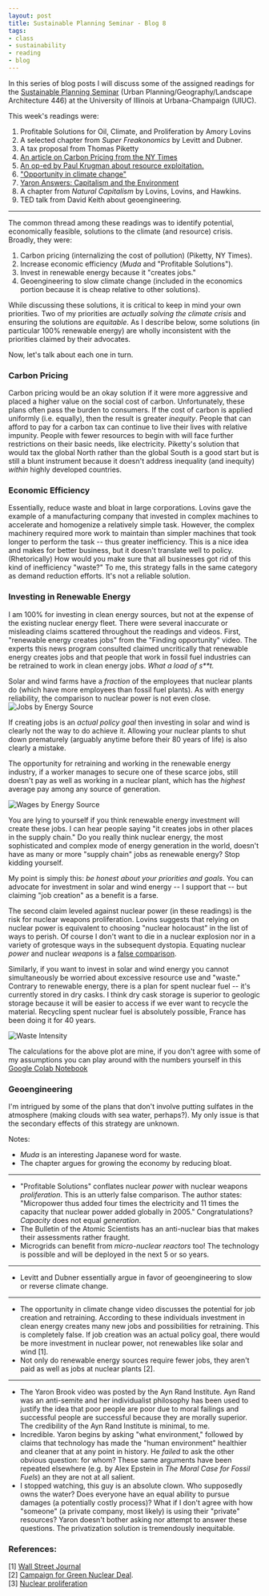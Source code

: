 ```yaml
---
layout: post
title: Sustainable Planning Seminar - Blog 8
tags:
- class
- sustainability
- reading
- blog
---
```


In this series of blog posts I will discuss some of the assigned readings
for the [Sustainable Planning Seminar](https://courses.illinois.edu/schedule/2021/spring/LA/446)
(Urban Planning/Geography/Landscape Architecture 446) at the University of
Illinois at Urbana-Champaign (UIUC).

This week's readings were:
1. Profitable Solutions for Oil, Climate, and Proliferation by Amory Lovins
2. A selected chapter from _Super Freakonomics_ by Levitt and Dubner.
3. A tax proposal from Thomas Piketty
4. [An article on Carbon Pricing from the NY Times](https://www.nytimes.com/interactive/2019/04/02/climate/pricing-carbon-emissions.html)
5. [An op-ed by Paul Krugman about resource exploitation.](https://www.nytimes.com/2008/04/21/opinion/21krugman.html?_r=2&adxnnl=1&ref=paulkrugman&adxnnlx=1298851410-bHIxTDq9CykjceOXR4ZfiQ)
6. ["Opportunity in climate change"](https://www.youtube.com/watch?v=R9imy6SUYdw)
7. [Yaron Answers: Capitalism and the Environment](https://www.youtube.com/watch?v=GsKESen_Ln8)
8. A chapter from _Natural Capitalism_ by Lovins, Lovins, and Hawkins.
9. TED talk from David Keith about geoengineering.

---

The common thread among these readings was to identify potential, economically
feasible, solutions to the climate (and resource) crisis. Broadly, they were:
1. Carbon pricing (internalizing the cost of pollution) (Piketty, NY Times).
2. Increase economic efficiency (_Muda_ and "Profitable Solutions").
3. Invest in renewable energy because it "creates jobs."
4. Geoengineering to slow climate change (included in the economics portion because
    it is cheap relative to other solutions).

While discussing these solutions, it is critical to keep in mind your own priorities.
Two of my priorities are _actually solving the climate crisis_ and ensuring the
solutions are _equitable_. As I describe below, some solutions (in particular
100% renewable energy) are wholly inconsistent with the priorities claimed by
their advocates.


Now, let's talk about each one in turn.

### Carbon Pricing

Carbon pricing would be an okay solution if it were more aggressive and placed
a higher value on the social cost of carbon. Unfortunately, these plans often pass
the burden to consumers. If the cost of carbon is applied uniformly (i.e. equally),
then the result is greater _inequity_. People that can afford to pay for a carbon
tax can continue to live their lives with relative impunity. People with fewer
resources to begin with will face further restrictions on their basic needs, like
electricity. Piketty's solution that would tax the global North rather than the
global South is a good start but is still a blunt instrument because it doesn't
address inequality (and inequity) _within_ highly developed countries.

### Economic Efficiency

Essentially, reduce waste and bloat in large corporations. Lovins gave the example
of a manufacturing company that invested in complex machines to accelerate and
homogenize a relatively simple task. However, the complex machinery required
more work to maintain than simpler machines that took longer to perform the
task -- thus greater inefficiency. This is a nice idea and makes for better
business, but it doesn't translate well to policy. (Rhetorically) How would you
make sure that all businesses got rid of this kind of inefficiency "waste?"
To me, this strategy falls in the same category as demand reduction efforts. It's
not a reliable solution.

### Investing in Renewable Energy

I am 100\% for investing in clean energy sources, but not at the expense of the
existing nuclear energy fleet. There were several inaccurate or misleading claims
scattered throughout the readings and videos. First, "renewable energy creates
jobs" from the "Finding opportunity" video. The experts this news program
consulted claimed uncritically that renewable energy creates jobs and that people
that work in fossil fuel industries can be retrained to work in clean energy jobs.
_What a load of s**t._

Solar and wind farms have a _fraction_ of the employees that nuclear plants do (which
have more employees than fossil fuel plants). As with energy reliability, the
comparison to nuclear power is not even close.
![Jobs by Energy Source](/assets/images/energy-jobs.jpeg)

If creating jobs is an _actual policy goal_ then investing in solar and wind is
clearly not the way to do achieve it. Allowing your nuclear plants to shut down
prematurely (arguably anytime before their 80 years of life) is also clearly a
mistake.

The opportunity for retraining and working in the renewable energy industry, if
a worker manages to secure one of these scarce jobs, still doesn't pay as well
as working in a nuclear plant, which has the _highest_ average pay among any
source of generation.

![Wages by Energy Source](/assets/images/energy-wages.jpeg)

You are lying to yourself if you think renewable energy investment will create
these jobs. I can hear people saying "it creates jobs in other places in the
supply chain." Do you really think nuclear energy, the most sophisticated and
complex mode of energy generation in the world, doesn't have as many or more
"supply chain" jobs as renewable energy? Stop kidding yourself.

My point is simply this: _be honest about your priorities and goals_. You can
advocate for investment in solar and wind energy -- I support that -- but claiming
"job creation" as a benefit is a farse.

The second claim leveled against nuclear power (in these readings) is the risk
for nuclear weapons proliferation. Lovins suggests that relying on nuclear power
is equivalent to choosing "nuclear holocaust" in the list of ways to perish.
Of course I don't want to die in a nuclear explosion nor in a variety of grotesque
ways in the subsequent dystopia. Equating nuclear _power_ and nuclear _weapons_
is a [false comparison](https://www.sciencedaily.com/releases/2017/11/171106112256.htm).

Similarly, if you want to invest in solar and wind energy you cannot simultaneously
be worried about excessive resource use and "waste." Contrary to renewable energy,
there is a plan for spent nuclear fuel -- it's currently stored in dry casks.
I think dry cask storage is superior to geologic storage because it will be easier
to access if we ever want to recycle the material. Recycling spent nuclear fuel is
absolutely possible, France has been doing it for 40 years.

![Waste Intensity](/assets/images/waste_intensity.png)

The calculations for the above plot are mine, if you don't agree with some
of my assumptions you can play around with the numbers yourself in this
[Google Colab Notebook](https://colab.research.google.com/drive/18jySyMyNIuqt60UqGEVLP6ZD94YFAvkU#scrollTo=lvep24z8iDIp&forceEdit=true&sandboxMode=true)


### Geoengineering

I'm intrigued by some of the plans that don't involve putting sulfates in the
atmosphere (making clouds with sea water, perhaps?). My only issue is that the
secondary effects of this strategy are unknown.


Notes:
* _Muda_ is an interesting Japanese word for waste.
* The chapter argues for growing the economy by reducing bloat.

---

* "Profitable Solutions" conflates nuclear _power_ with nuclear weapons _proliferation_.
This is an utterly false comparison. The author states: "Micropower thus added four
times the electricity and 11 times the capacity that nuclear power added globally in 2005."
Congratulations? _Capacity_ does not equal _generation_.
* The Bulletin of the Atomic Scientists has an anti-nuclear bias that makes
their assessments rather fraught.
* Microgrids can benefit from _micro-nuclear reactors_ too! The technology is
possible and will be deployed in the next 5 or so years.

---

* Levitt and Dubner essentially argue in favor of geoengineering to slow or
reverse climate change.

---

* The opportunity in climate change video discusses the potential for job
creation and retraining. According to these individuals investment in clean
energy creates many new jobs and possibilities for retraining. This is completely
false. If job creation was an actual policy goal, there would be more investment
in nuclear power, not renewables like solar and wind [1].
* Not only do renewable energy sources require fewer jobs, they aren't paid as
well as jobs at nuclear plants [2].

---

* The Yaron Brook video was posted by the Ayn Rand Institute. Ayn Rand was an
anti-semite and her individualist philosophy has been used to justify the idea
that poor people are poor due to moral failings and successful people are
successful because they are morally superior. The credibility of the Ayn Rand
Institute is minimal, to me.
* Incredible. Yaron begins by asking "what environment," followed by claims that
technology has made the "human environment" healthier and cleaner that at any
point in history. He _failed_ to ask the other obvious question: for whom? These
same arguments have been repeated elsewhere (e.g. by Alex Epstein in _The Moral Case for Fossil Fuels_)
an they are not at all salient.
* I stopped watching, this guy is an absolute clown. Who supposedly owns the water?
Does everyone have an equal ability to pursue damages (a potentially costly process)?
What if I don't agree with how "someone" (a private company, most likely) is
using their "private" resources? Yaron doesn't bother asking nor attempt to
answer these questions. The privatization solution is tremendously inequitable.

### References:<br>
[1] [Wall Street Journal](https://www.wsj.com/articles/utility-jobs-shrink-as-new-power-plants-need-fewer-workers-1516021200) <br>
[2] [Campaign for Green Nuclear Deal](https://medium.com/campaign-for-a-green-nuclear-deal/campaign-for-a-green-nuclear-deal-forging-a-new-america-acf812a603e5).<br>
[3] [Nuclear proliferation](https://www.sciencedaily.com/releases/2017/11/171106112256.htm)
